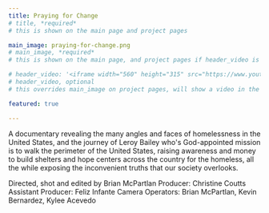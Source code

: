 ```yaml
---
title: Praying for Change
# title, *required*
# this is shown on the main page and project pages

main_image: praying-for-change.png
# main_image, *required*
# this is shown on the main page, and project pages if header_video is not set

# header_video: '<iframe width="560" height="315" src="https://www.youtube.com/embed/LmVUVNt2IUs" frameborder="0" allowfullscreen></iframe>'
# header_video, optional
# this overrides main_image on project pages, will show a video in the header

featured: true

---
```

A documentary revealing the many angles and faces of homelessness in the United States, and the journey of Leroy Bailey who's God-appointed mission is to walk the perimeter of the United States, raising awareness and money to build shelters and hope centers across the country for the homeless, all the while exposing the inconvenient truths that our society overlooks.

Directed, shot and edited by Brian McPartlan
Producer: Christine Coutts
Assistant Producer: Feliz Infante
Camera Operators: Brian McPartlan, Kevin Bernardez, Kylee Acevedo